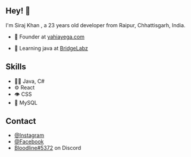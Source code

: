 ## Hey! 👋
I'm Siraj Khan , a 23 years old developer from Raipur, Chhattisgarh, India.

- 🧭 Founder at [yahiayega.com](https://www.yahiayega.com/)

- 👥 Learning java at [BridgeLabz](https://www.bridgelabz.com/)

## Skills
- 👨‍💻 Java, C#
- ⚙️ React
- 👁️ CSS
- 💽 MySQL

## Contact
- [@Instagram](https://www.instagram.com/siraj.exe/)
- [@Facebook](https://www.facebook.com/Sirajkhan831/)
- [Bloodline#5372](https://discord.gg/HzK8sJy) on Discord
